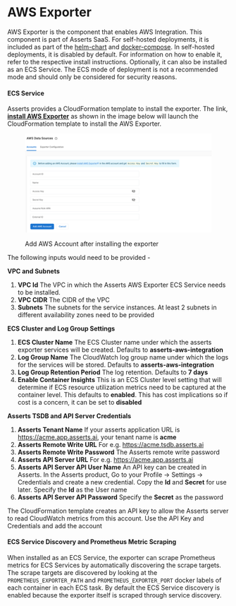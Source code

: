 # AWS Exporter

AWS Exporter is the component that enables AWS Integration. This component is part of Asserts SaaS. For self-hosted deployments, it is included as part of the [helm-chart](../../../getting-started/self-hosted/helm-chart.md) and [docker-compose](../../../getting-started/self-hosted/docker-compose.md). In self-hosted deployments, it is disabled by default. For information on how to enable it, refer to the respective install instructions. Optionally, it can also be installed as an ECS Service. The ECS mode of deployment is not a recommended mode and should only be considered for security reasons.

#### ECS Service

Asserts provides a CloudFormation template to install the exporter. The link, [**install AWS Exporter**](https://s3.us-west-2.amazonaws.com/downloads.asserts.ai/aws-integration/ecs/v3/aws-integration-with-api-key.yaml) as shown in the image below will launch the CloudFormation template to install the AWS Exporter.

<figure><img src="../../../.gitbook/assets/image (1).png" alt=""><figcaption><p>Add AWS Account after installing the exporter</p></figcaption></figure>

The following inputs would need to be provided -

**VPC and Subnets**

1. **VPC Id** The VPC in which the Asserts AWS Exporter ECS Service needs to be installed.&#x20;
2. **VPC CIDR** The CIDR of the VPC
3. **Subnets** The subnets for the service instances. At least 2 subnets in different availability zones need to be provided

**ECS Cluster and Log Group Settings**

1. **ECS Cluster Name** The ECS Cluster name under which the asserts exporter services will be created. Defaults to **asserts-aws-integration**
2. **Log Group Name** The CloudWatch log group name under which the logs for the services will be stored. Defaults to **asserts-aws-integration**
3. **Log Group Retention Period** The log retention. Defaults to **7 days**
4. **Enable Container Insights** This is an ECS Cluster level setting that will determine if ECS resource utilization metrics need to be captured at the container level. This defaults to **enabled**. This has cost implications so if cost is a concern, it can be set to **disabled**

**Asserts TSDB and API Server Credentials**

1. **Asserts Tenant Name** If your asserts application URL is https://acme.app.asserts.ai, your tenant name is **acme**
2. **Asserts Remote Write URL** For e.g. https://acme.tsdb.asserts.ai
3. **Asserts Remote Write Password** The Asserts remote write password
4. **Asserts API Server URL** For e.g. https://acme.app.asserts.ai
5. **Asserts API Server API User Name** An API key can be created in Asserts. In the Asserts product, Go to your Profile -> Settings -> Credentials and create a new credential. Copy the **Id** and **Secret** for use later. Specify the **Id** as the User name
6. **Asserts API Server API Password** Specify the **Secret** as the password

The CloudFormation template creates an API key to allow the Asserts server to read CloudWatch metrics from this account. Use the API Key and Credentials and add the account

#### ECS Service Discovery and Prometheus Metric Scraping

When installed as an ECS Service, the exporter can scrape Prometheus metrics for ECS Services by automatically discovering the scrape targets. The scrape targets are discovered by looking at the `PROMETHEUS_EXPORTER_PATH` and `PROMETHEUS_EXPORTER_PORT` docker labels of each container in each ECS task. By default the ECS Service discovery is enabled because the exporter itself is scraped through service discovery.
